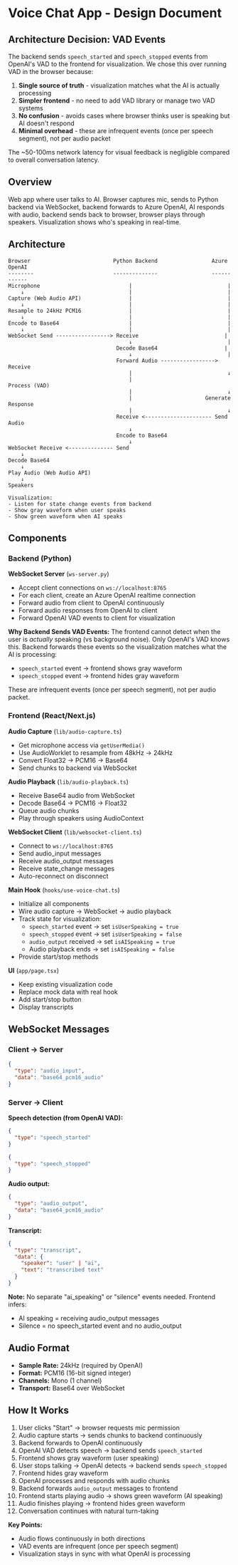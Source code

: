 # Voice Chat App - Design Document

## Architecture Decision: VAD Events

The backend sends `speech_started` and `speech_stopped` events from OpenAI's VAD to the frontend for visualization. We chose this over running VAD in the browser because:

1. **Single source of truth** - visualization matches what the AI is actually processing
2. **Simpler frontend** - no need to add VAD library or manage two VAD systems
3. **No confusion** - avoids cases where browser thinks user is speaking but AI doesn't respond
4. **Minimal overhead** - these are infrequent events (once per speech segment), not per audio packet

The ~50-100ms network latency for visual feedback is negligible compared to overall conversation latency.

## Overview

Web app where user talks to AI. Browser captures mic, sends to Python backend via WebSocket, backend forwards to Azure OpenAI, AI responds with audio, backend sends back to browser, browser plays through speakers. Visualization shows who's speaking in real-time.

## Architecture

```
Browser                          Python Backend                 Azure OpenAI
--------                         --------------                 ------------
Microphone                            |                              |
    ↓                                 |                              |
Capture (Web Audio API)               |                              |
    ↓                                 |                              |
Resample to 24kHz PCM16               |                              |
    ↓                                 |                              |
Encode to Base64                      |                              |
    ↓                                 |                              |
WebSocket Send -----------------> Receive                           |
                                      ↓                              |
                                  Decode Base64                     |
                                      ↓                              |
                                  Forward Audio -----------------> Receive
                                      |                              ↓
                                      |                          Process (VAD)
                                      |                              ↓
                                      |                       Generate Response
                                      |                              ↓
                                  Receive <--------------------- Send Audio
                                      ↓                              
                                  Encode to Base64                  
                                      ↓                              
WebSocket Receive <-------------- Send                              
    ↓                                                                
Decode Base64                                                        
    ↓                                                                
Play Audio (Web Audio API)                                           
    ↓                                                                
Speakers                                                             

Visualization:
- Listen for state change events from backend
- Show gray waveform when user speaks
- Show green waveform when AI speaks
```

## Components

### Backend (Python)

**WebSocket Server** (`ws-server.py`)
- Accept client connections on `ws://localhost:8765`
- For each client, create an Azure OpenAI realtime connection
- Forward audio from client to OpenAI continuously
- Forward audio responses from OpenAI to client
- Forward OpenAI VAD events to client for visualization

**Why Backend Sends VAD Events:**
The frontend cannot detect when the user is *actually* speaking (vs background noise). Only OpenAI's VAD knows this. Backend forwards these events so the visualization matches what the AI is processing:
- `speech_started` event → frontend shows gray waveform
- `speech_stopped` event → frontend hides gray waveform

These are infrequent events (once per speech segment), not per audio packet.

### Frontend (React/Next.js)

**Audio Capture** (`lib/audio-capture.ts`)
- Get microphone access via `getUserMedia()`
- Use AudioWorklet to resample from 48kHz → 24kHz
- Convert Float32 → PCM16 → Base64
- Send chunks to backend via WebSocket

**Audio Playback** (`lib/audio-playback.ts`)
- Receive Base64 audio from WebSocket
- Decode Base64 → PCM16 → Float32
- Queue audio chunks
- Play through speakers using AudioContext

**WebSocket Client** (`lib/websocket-client.ts`)
- Connect to `ws://localhost:8765`
- Send audio_input messages
- Receive audio_output messages
- Receive state_change messages
- Auto-reconnect on disconnect

**Main Hook** (`hooks/use-voice-chat.ts`)
- Initialize all components
- Wire audio capture → WebSocket → audio playback
- Track state for visualization:
  - `speech_started` event → set `isUserSpeaking = true`
  - `speech_stopped` event → set `isUserSpeaking = false`
  - `audio_output` received → set `isAISpeaking = true`
  - Audio playback ends → set `isAISpeaking = false`
- Provide start/stop methods

**UI** (`app/page.tsx`)
- Keep existing visualization code
- Replace mock data with real hook
- Add start/stop button
- Display transcripts

## WebSocket Messages

### Client → Server
```json
{
  "type": "audio_input",
  "data": "base64_pcm16_audio"
}
```

### Server → Client

**Speech detection (from OpenAI VAD):**
```json
{
  "type": "speech_started"
}
```
```json
{
  "type": "speech_stopped"
}
```

**Audio output:**
```json
{
  "type": "audio_output",
  "data": "base64_pcm16_audio"
}
```

**Transcript:**
```json
{
  "type": "transcript",
  "data": {
    "speaker": "user" | "ai",
    "text": "transcribed text"
  }
}
```

**Note:** No separate "ai_speaking" or "silence" events needed. Frontend infers:
- AI speaking = receiving audio_output messages
- Silence = no speech_started event and no audio_output

## Audio Format

- **Sample Rate:** 24kHz (required by OpenAI)
- **Format:** PCM16 (16-bit signed integer)
- **Channels:** Mono (1 channel)
- **Transport:** Base64 over WebSocket

## How It Works

1. User clicks "Start" → browser requests mic permission
2. Audio capture starts → sends chunks to backend continuously
3. Backend forwards to OpenAI continuously
4. OpenAI VAD detects speech → backend sends `speech_started`
5. Frontend shows gray waveform (user speaking)
6. User stops talking → OpenAI detects → backend sends `speech_stopped`
7. Frontend hides gray waveform
8. OpenAI processes and responds with audio chunks
9. Backend forwards `audio_output` messages to frontend
10. Frontend starts playing audio → shows green waveform (AI speaking)
11. Audio finishes playing → frontend hides green waveform
12. Conversation continues with natural turn-taking

**Key Points:**
- Audio flows continuously in both directions
- VAD events are infrequent (once per speech segment)
- Visualization stays in sync with what OpenAI is processing